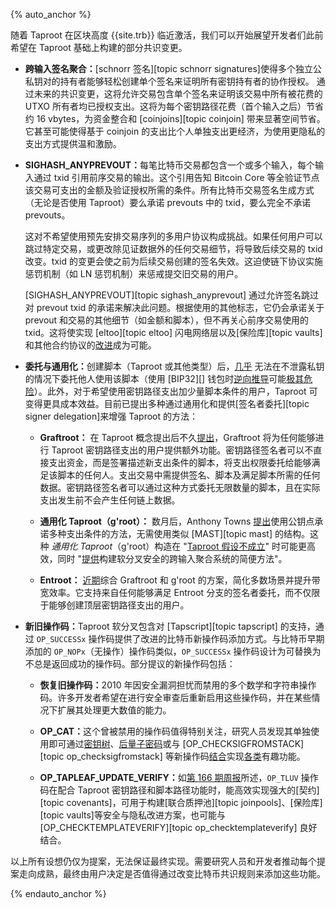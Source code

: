 {% auto_anchor %}

随着 Taproot 在区块高度 {{site.trb}} 临近激活，我们可以开始展望开发者们此前希望在 Taproot 基础上构建的部分共识变更。

- ​**<!--cross-input-signature-aggregation-->**​**跨输入签名聚合：​** [schnorr 签名][topic schnorr signatures]使得多个独立公私钥对的持有者能够轻松创建单个签名来证明所有密钥持有者的协作授权。
   通过未来的共识变更，这将允许交易包含单个签名来证明该交易中所有被花费的 UTXO 所有者均已授权支出。这将为每个密钥路径花费（首个输入之后）节省约 16 vbytes，为资金整合和 [coinjoins][topic coinjoin] 带来显著空间节省。它甚至可能使得基于 coinjoin 的支出比个人单独支出更经济，为使用更隐私的支出方式提供温和激励。

- ​**<!--sighash-anyprevout-->**​**SIGHASH_ANYPREVOUT：​** 每笔比特币交易都包含一个或多个输入，每个输入通过 txid 引用前序交易的输出。这个引用告知 Bitcoin Core 等全验证节点该交易可支出的金额及验证授权所需的条件。所有比特币交易签名生成方式（无论是否使用 Taproot）要么承诺 prevouts 中的 txid，要么完全不承诺 prevouts。

  这对不希望使用预先安排交易序列的多用户协议构成挑战。如果任何用户可以跳过特定交易，或更改除见证数据外的任何交易细节，将导致后续交易的 txid 改变。txid 的变更会使之前为后续交易创建的签名失效。这迫使链下协议实施惩罚机制（如 LN 惩罚机制）来惩戒提交旧交易的用户。

  [SIGHASH_ANYPREVOUT][topic sighash_anyprevout] 通过允许签名跳过对 prevout txid 的承诺来解决此问题。根据使用的其他标志，它仍会承诺关于 prevout 和交易的其他细节（如金额和脚本），但不再关心前序交易使用的 txid。这将使实现 [eltoo][topic eltoo] 闪电网络层以及[保险库][topic vaults]和其他合约协议的[改进][p4tr vaults]成为可能。

- ​**<!--delegation-and-generalization-->**​**委托与通用化：​** 创建脚本（Taproot 或其他类型）后，[几乎][rubin delegation] 无法在不泄露私钥的情况下委托他人使用该脚本（使用 [BIP32][] 钱包时[逆向推导][bip32 reverse derivation]可能[极其危险][bip32 reverse derivation]）。此外，对于希望使用密钥路径支出加少量脚本条件的用户，Taproot 可变得更具成本效益。目前已提出多种通过通用化和提供[签名者委托][topic signer delegation]来增强 Taproot 的方法：

  - ​**<!--graftroot-->**​**Graftroot：​** 在 Taproot 概念提出后不久[提出][maxwell graftroot]，Graftroot 将为任何能够进行 Taproot 密钥路径支出的用户提供额外功能。密钥路径签名者可以不直接支出资金，而是签署描述新支出条件的脚本，将支出权限委托给能够满足该脚本的任何人。支出交易中需提供签名、脚本及满足脚本所需的任何数据。密钥路径签名者可以通过这种方式委托无限数量的脚本，且在实际支出发生前不会产生任何链上数据。

  - ​**<!--generalized-taproot-g-root-->**​**通用化 Taproot（g'root）：​** 数月后，Anthony Towns [提出][towns groot]使用公钥点承诺多种支出条件的方法，无需使用类似 [MAST][topic mast] 的结构。这种 *通用化 Taproot*（g'root）构造在 "[Taproot 假设不成立][p4tr taproot assumption]" 时可能更高效，同时 "[提供][sipa groot agg]构建软分叉安全的跨输入聚合系统的简便方法"。

  - ​**<!--entroot-->**​**Entroot：​** [近期][wuille entroot]综合 Graftroot 和 g'root 的方案，简化多数场景并提升带宽效率。它支持来自任何能够满足 Entroot 分支的签名者委托，而不仅限于能够创建顶层密钥路径支出的用户。

- ​**<!--new-and-old-opcodes-->**​**新旧操作码：​** Taproot 软分叉包含对 [Tapscript][topic tapscript] 的支持，通过 `OP_SUCCESSx` 操作码提供了改进的比特币新操作码添加方式。与比特币早期添加的 `OP_NOPx`（无操作）操作码类似，`OP_SUCCESSx` 操作码设计为可替换为不总是返回成功的操作码。部分提议的新操作码包括：

  - ​**<!--restore-old-opcodes-->**​**恢复旧操作码：​** 2010 年因安全漏洞担忧而禁用的多个数学和字符串操作码。许多开发者希望在进行安全审查后重新启用这些操作码，并在某些情况下扩展其处理更大数值的能力。

  - ​**<!--op-cat-->**​**OP_CAT：​** 这个曾被禁用的操作码值得特别关注，研究人员发现其单独使用即可通过[密钥树][keytrees]、[后量子密码][rubin pqc]或与 [OP_CHECKSIGFROMSTACK][topic op_checksigfromstack] 等新操作码[结合][poelstra cat]实现[各类][rubin pqc]有趣功能。

  - ​**<!--op-tapleaf-update-verify-->**​**OP_TAPLEAF_UPDATE_VERIFY：​** 如[第 166 期周报][news166 tluv]所述，`OP_TLUV` 操作码在配合 Taproot 密钥路径和脚本路径功能时，能高效实现强大的[契约][topic covenants]，可用于构建[联合质押池][topic joinpools]、[保险库][topic vaults]等安全与隐私改进方案，也可能与 [OP_CHECKTEMPLATEVERIFY][topic op_checktemplateverify] 良好结合。

以上所有设想仍仅为提案，无法保证最终实现。需要研究人员和开发者推动每个提案走向成熟，最终由用户决定是否值得通过改变比特币共识规则来添加这些功能。

{% endauto_anchor %}

[news166 tluv]: /zh/newsletters/2021/09/15/#covenant-opcode-proposal
[wuille entroot]: https://gist.github.com/sipa/ca1502f8465d0d5032d9dd2465f32603
[towns groot]: https://gnusha.org/url/https://lists.linuxfoundation.org/pipermail/bitcoin-dev/2018-July/016249.html
[maxwell graftroot]: https://gnusha.org/url/https://lists.linuxfoundation.org/pipermail/bitcoin-dev/2018-February/015700.html
[p4tr multisignatures]: /zh/preparing-for-taproot/#多签
[p4tr vaults]: /zh/preparing-for-taproot/#使用-taproot-的保险库
[rubin delegation]: /zh/newsletters/2021/03/24/#signing-delegation-under-existing-consensus-rules
[p4tr taproot assumption]: /zh/preparing-for-taproot/#合作永远是可行选项吗
[keytrees]: https://blockstream.com/2015/08/24/en-treesignatures/#h.2lysjsnoo7jd
[rubin pqc]: https://rubin.io/blog/2021/07/06/quantum-bitcoin/
[poelstra cat]: https://www.wpsoftware.net/andrew/blog/cat-and-schnorr-tricks-i.html
[bip32 reverse derivation]: https://github.com/bitcoin/bips/blob/master/bip-0032.mediawiki#implications
[sipa groot agg]: https://gnusha.org/url/https://lists.linuxfoundation.org/pipermail/bitcoin-dev/2018-October/016461.html
